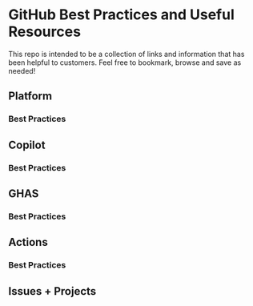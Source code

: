 # GitHub Best Practices and Useful Resources

This repo is intended to be a collection of links and information that has been helpful to customers. Feel free to bookmark, browse and save as needed!

## Platform
### Best Practices

## Copilot
### Best Practices

## GHAS
### Best Practices

## Actions
### Best Practices

## Issues + Projects
